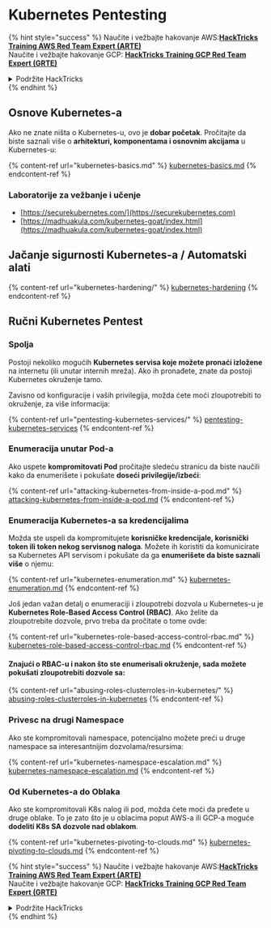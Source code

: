 # Kubernetes Pentesting

{% hint style="success" %}
Naučite i vežbajte hakovanje AWS:<img src="/.gitbook/assets/image.png" alt="" data-size="line">[**HackTricks Training AWS Red Team Expert (ARTE)**](https://training.hacktricks.xyz/courses/arte)<img src="/.gitbook/assets/image.png" alt="" data-size="line">\
Naučite i vežbajte hakovanje GCP: <img src="/.gitbook/assets/image (2).png" alt="" data-size="line">[**HackTricks Training GCP Red Team Expert (GRTE)**<img src="/.gitbook/assets/image (2).png" alt="" data-size="line">](https://training.hacktricks.xyz/courses/grte)

<details>

<summary>Podržite HackTricks</summary>

* Proverite [**planove pretplate**](https://github.com/sponsors/carlospolop)!
* **Pridružite se** 💬 [**Discord grupi**](https://discord.gg/hRep4RUj7f) ili [**telegram grupi**](https://t.me/peass) ili nas **pratite** na **Twitteru** 🐦 [**@hacktricks\_live**](https://twitter.com/hacktricks\_live)**.**
* **Podelite hakovanje trikova slanjem PR-ova na** [**HackTricks**](https://github.com/carlospolop/hacktricks) i [**HackTricks Cloud**](https://github.com/carlospolop/hacktricks-cloud) github repozitorijume.

</details>
{% endhint %}

## Osnove Kubernetes-a

Ako ne znate ništa o Kubernetes-u, ovo je **dobar početak**. Pročitajte da biste saznali više o **arhitekturi, komponentama i osnovnim akcijama** u Kubernetes-u:

{% content-ref url="kubernetes-basics.md" %}
[kubernetes-basics.md](kubernetes-basics.md)
{% endcontent-ref %}

### Laboratorije za vežbanje i učenje

* [https://securekubernetes.com/](https://securekubernetes.com)
* [https://madhuakula.com/kubernetes-goat/index.html](https://madhuakula.com/kubernetes-goat/index.html)

## Jačanje sigurnosti Kubernetes-a / Automatski alati

{% content-ref url="kubernetes-hardening/" %}
[kubernetes-hardening](kubernetes-hardening/)
{% endcontent-ref %}

## Ručni Kubernetes Pentest

### Spolja

Postoji nekoliko mogućih **Kubernetes servisa koje možete pronaći izložene** na internetu (ili unutar internih mreža). Ako ih pronađete, znate da postoji Kubernetes okruženje tamo.

Zavisno od konfiguracije i vaših privilegija, možda ćete moći zloupotrebiti to okruženje, za više informacija:

{% content-ref url="pentesting-kubernetes-services/" %}
[pentesting-kubernetes-services](pentesting-kubernetes-services/)
{% endcontent-ref %}

### Enumeracija unutar Pod-a

Ako uspete **kompromitovati Pod** pročitajte sledeću stranicu da biste naučili kako da enumerišete i pokušate **doseći privilegije/izbeći**:

{% content-ref url="attacking-kubernetes-from-inside-a-pod.md" %}
[attacking-kubernetes-from-inside-a-pod.md](attacking-kubernetes-from-inside-a-pod.md)
{% endcontent-ref %}

### Enumeracija Kubernetes-a sa kredencijalima

Možda ste uspeli da kompromitujete **korisničke kredencijale, korisnički token ili token nekog servisnog naloga**. Možete ih koristiti da komunicirate sa Kubernetes API servisom i pokušate da ga **enumerišete da biste saznali više** o njemu:

{% content-ref url="kubernetes-enumeration.md" %}
[kubernetes-enumeration.md](kubernetes-enumeration.md)
{% endcontent-ref %}

Još jedan važan detalj o enumeraciji i zloupotrebi dozvola u Kubernetes-u je **Kubernetes Role-Based Access Control (RBAC)**. Ako želite da zloupotrebite dozvole, prvo treba da pročitate o tome ovde:

{% content-ref url="kubernetes-role-based-access-control-rbac.md" %}
[kubernetes-role-based-access-control-rbac.md](kubernetes-role-based-access-control-rbac.md)
{% endcontent-ref %}

#### Znajući o RBAC-u i nakon što ste enumerisali okruženje, sada možete pokušati zloupotrebiti dozvole sa:

{% content-ref url="abusing-roles-clusterroles-in-kubernetes/" %}
[abusing-roles-clusterroles-in-kubernetes](abusing-roles-clusterroles-in-kubernetes/)
{% endcontent-ref %}

### Privesc na drugi Namespace

Ako ste kompromitovali namespace, potencijalno možete preći u druge namespace sa interesantnijim dozvolama/resursima:

{% content-ref url="kubernetes-namespace-escalation.md" %}
[kubernetes-namespace-escalation.md](kubernetes-namespace-escalation.md)
{% endcontent-ref %}

### Od Kubernetes-a do Oblaka

Ako ste kompromitovali K8s nalog ili pod, možda ćete moći da pređete u druge oblake. To je zato što je u oblacima poput AWS-a ili GCP-a moguće **dodeliti K8s SA dozvole nad oblakom**.

{% content-ref url="kubernetes-pivoting-to-clouds.md" %}
[kubernetes-pivoting-to-clouds.md](kubernetes-pivoting-to-clouds.md)
{% endcontent-ref %}

{% hint style="success" %}
Naučite i vežbajte hakovanje AWS:<img src="/.gitbook/assets/image.png" alt="" data-size="line">[**HackTricks Training AWS Red Team Expert (ARTE)**](https://training.hacktricks.xyz/courses/arte)<img src="/.gitbook/assets/image.png" alt="" data-size="line">\
Naučite i vežbajte hakovanje GCP: <img src="/.gitbook/assets/image (2).png" alt="" data-size="line">[**HackTricks Training GCP Red Team Expert (GRTE)**<img src="/.gitbook/assets/image (2).png" alt="" data-size="line">](https://training.hacktricks.xyz/courses/grte)

<details>

<summary>Podržite HackTricks</summary>

* Proverite [**planove pretplate**](https://github.com/sponsors/carlospolop)!
* **Pridružite se** 💬 [**Discord grupi**](https://discord.gg/hRep4RUj7f) ili [**telegram grupi**](https://t.me/peass) ili nas **pratite** na **Twitteru** 🐦 [**@hacktricks\_live**](https://twitter.com/hacktricks\_live)**.**
* **Podelite hakovanje trikova slanjem PR-ova na** [**HackTricks**](https://github.com/carlospolop/hacktricks) i [**HackTricks Cloud**](https://github.com/carlospolop/hacktricks-cloud) github repozitorijume.

</details>
{% endhint %}
